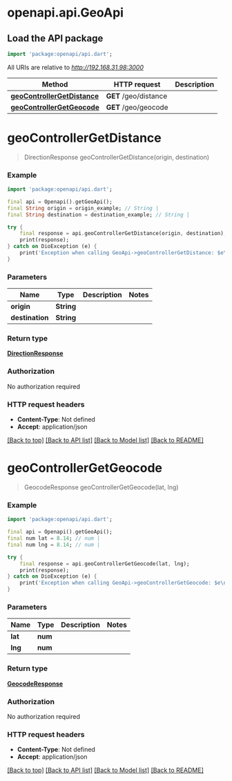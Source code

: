 # openapi.api.GeoApi

## Load the API package
```dart
import 'package:openapi/api.dart';
```

All URIs are relative to *http://192.168.31.98:3000*

Method | HTTP request | Description
------------- | ------------- | -------------
[**geoControllerGetDistance**](GeoApi.md#geocontrollergetdistance) | **GET** /geo/distance | 
[**geoControllerGetGeocode**](GeoApi.md#geocontrollergetgeocode) | **GET** /geo/geocode | 


# **geoControllerGetDistance**
> DirectionResponse geoControllerGetDistance(origin, destination)



### Example
```dart
import 'package:openapi/api.dart';

final api = Openapi().getGeoApi();
final String origin = origin_example; // String | 
final String destination = destination_example; // String | 

try {
    final response = api.geoControllerGetDistance(origin, destination);
    print(response);
} catch on DioException (e) {
    print('Exception when calling GeoApi->geoControllerGetDistance: $e\n');
}
```

### Parameters

Name | Type | Description  | Notes
------------- | ------------- | ------------- | -------------
 **origin** | **String**|  | 
 **destination** | **String**|  | 

### Return type

[**DirectionResponse**](DirectionResponse.md)

### Authorization

No authorization required

### HTTP request headers

 - **Content-Type**: Not defined
 - **Accept**: application/json

[[Back to top]](#) [[Back to API list]](../README.md#documentation-for-api-endpoints) [[Back to Model list]](../README.md#documentation-for-models) [[Back to README]](../README.md)

# **geoControllerGetGeocode**
> GeocodeResponse geoControllerGetGeocode(lat, lng)



### Example
```dart
import 'package:openapi/api.dart';

final api = Openapi().getGeoApi();
final num lat = 8.14; // num | 
final num lng = 8.14; // num | 

try {
    final response = api.geoControllerGetGeocode(lat, lng);
    print(response);
} catch on DioException (e) {
    print('Exception when calling GeoApi->geoControllerGetGeocode: $e\n');
}
```

### Parameters

Name | Type | Description  | Notes
------------- | ------------- | ------------- | -------------
 **lat** | **num**|  | 
 **lng** | **num**|  | 

### Return type

[**GeocodeResponse**](GeocodeResponse.md)

### Authorization

No authorization required

### HTTP request headers

 - **Content-Type**: Not defined
 - **Accept**: application/json

[[Back to top]](#) [[Back to API list]](../README.md#documentation-for-api-endpoints) [[Back to Model list]](../README.md#documentation-for-models) [[Back to README]](../README.md)

